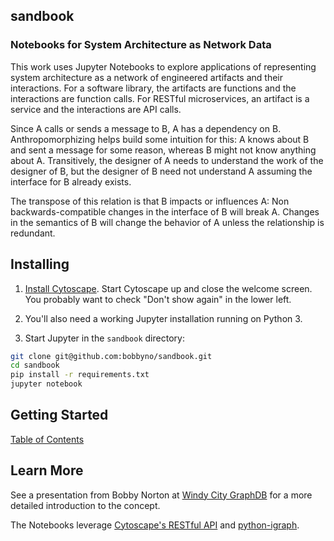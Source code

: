 ## sandbook
### Notebooks for System Architecture as Network Data

This work uses Jupyter Notebooks to explore applications of representing system architecture as a network of engineered
artifacts and their interactions. For a software library, the artifacts are functions and the interactions are function
calls. For RESTful microservices, an artifact is a service and the interactions are API calls.

Since A calls or sends a message to B, A has a dependency on B. Anthropomorphizing helps build some intuition for this:
A knows about B and sent a message for some reason, whereas B might not know anything about A. Transitively, the
designer of A needs to understand the work of the designer of B, but the designer of B need not understand A assuming
the interface for B already exists.

The transpose of this relation is that B impacts or influences A: Non backwards-compatible changes in the interface of B
will break A. Changes in the semantics of B will change the behavior of A unless the relationship is redundant.


## Installing

1. [Install Cytoscape](http://cytoscape.org/).
Start Cytoscape up and close the welcome screen.
You probably want to check "Don't show again" in the lower left.

1. You'll also need a working Jupyter installation running on Python 3.

1. Start Jupyter in the `sandbook` directory:

```bash
git clone git@github.com:bobbyno/sandbook.git
cd sandbook
pip install -r requirements.txt
jupyter notebook
```

## Getting Started

[Table of Contents](./Table%20of%20Contents.ipynb)


## Learn More

See a presentation from Bobby Norton at [Windy City GraphDB][wcgdb] for a more detailed introduction to the concept.

The Notebooks leverage [Cytoscape's RESTful API](http://apps.cytoscape.org/apps/cyrest) and [python-igraph](http://igraph.org/python/).


[wcgdb]: https://github.com/bobbyno/windy-city-graphdb-9-22-16/blob/master/windy_city_graphdb_presentation.ipynb
